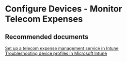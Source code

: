 <properties
	pageTitle="Configure Devices - Monitor Telecom Expenses"
	description="Configure Devices - Monitor Telecom Expenses"
	service="microsoft.intune"
	resource="intune"
	authors="mackie1604"
	displayOrder=""
	selfHelpType="generic"
	supportTopicIds="32599660"
	resourceTags=""
	productPesIds="15584"
	cloudEnvironments="public"
/>

# Configure Devices - Monitor Telecom Expenses

## **Recommended documents**

[Set up a telecom expense management service in Intune](https://docs.microsoft.com/intune/telecom-expenses-monitor)<br>
[Troubleshooting device profiles in Microsoft Intune](https://docs.microsoft.com/intune/device-profile-troubleshoot)<br>